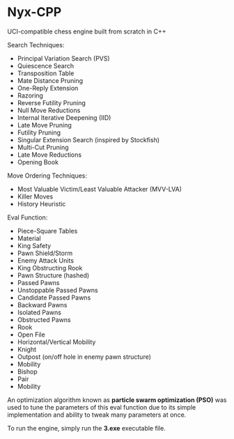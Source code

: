 # Nyx-CPP
UCI-compatible chess engine built from scratch in C++

Search Techniques:
- Principal Variation Search (PVS)
- Quiescence Search
- Transposition Table
- Mate Distance Pruning
- One-Reply Extension
- Razoring
- Reverse Futility Pruning
- Null Move Reductions
- Internal Iterative Deepening (IID)
- Late Move Pruning
- Futility Pruning
- Singular Extension Search (inspired by Stockfish)
- Multi-Cut Pruning
- Late Move Reductions
- Opening Book

Move Ordering Techniques:
- Most Valuable Victim/Least Valuable Attacker (MVV-LVA)
- Killer Moves
- History Heuristic

Eval Function:
- Piece-Square Tables
- Material
- King Safety
-   Pawn Shield/Storm
-   Enemy Attack Units
-   King Obstructing Rook 
- Pawn Structure (hashed)
-   Passed Pawns
-   Unstoppable Passed Pawns
-   Candidate Passed Pawns
-   Backward Pawns
-   Isolated Pawns
-   Obstructed Pawns
- Rook
-   Open File
-   Horizontal/Vertical Mobility
- Knight
-   Outpost (on/off hole in enemy pawn structure)
-   Mobility
- Bishop
-   Pair
-   Mobility

An optimization algorithm known as **particle swarm optimization (PSO)** was used to tune the parameters of this eval function due to its simple implementation and ability to tweak many parameters at once.

To run the engine, simply run the **3.exe** executable file.

